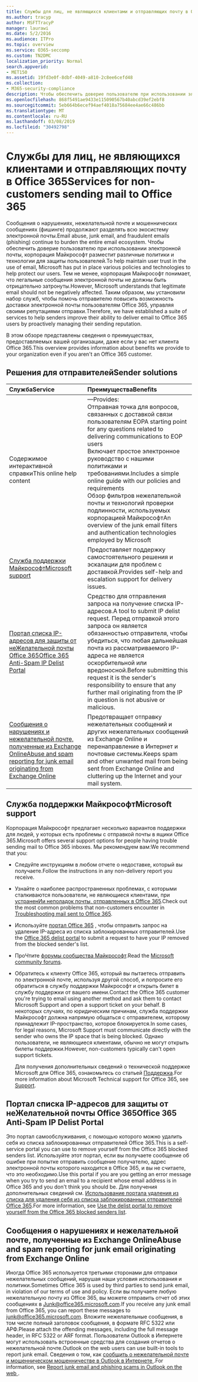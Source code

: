 ```yaml
---
title: Службы для лиц, не являющихся клиентами и отправляющих почту в Office 365
ms.author: tracyp
author: MSFTTracyP
manager: laurawi
ms.date: 5/2/2016
ms.audience: ITPro
ms.topic: overview
ms.service: O365-seccomp
ms.custom: TN2DMC
localization_priority: Normal
search.appverid:
- MET150
ms.assetid: 19fd3e0f-8dbf-4049-a810-2c8ee6cefd48
ms.collection:
- M365-security-compliance
description: Чтобы обеспечить доверие пользователю при использовании электронной почты, корпорация Майкрософт разместит различные политики и технологии для защиты пользователей.
ms.openlocfilehash: 868f5491ae9433e115090567b40abcd39ef2ebf8
ms.sourcegitcommit: 5eb664b6ecef94aef4018a75684ee4ae66c486bb
ms.translationtype: MT
ms.contentlocale: ru-RU
ms.lasthandoff: 03/08/2019
ms.locfileid: "30492798"
---
```

# <a name="services-for-non-customers-sending-mail-to-office-365"></a><span data-ttu-id="68289-103">Службы для лиц, не являющихся клиентами и отправляющих почту в Office 365</span><span class="sxs-lookup"><span data-stu-id="68289-103">Services for non-customers sending mail to Office 365</span></span>
  
<span data-ttu-id="68289-104">Сообщения о нарушениях, нежелательной почте и мошеннических сообщениях (фишинге) продолжают разделять всю экосистему электронной почты.</span><span class="sxs-lookup"><span data-stu-id="68289-104">Email abuse, junk email, and fraudulent emails (phishing) continue to burden the entire email ecosystem.</span></span> <span data-ttu-id="68289-105">Чтобы обеспечить доверие пользователю при использовании электронной почты, корпорация Майкрософт разместит различные политики и технологии для защиты пользователей.</span><span class="sxs-lookup"><span data-stu-id="68289-105">To help maintain user trust in the use of email, Microsoft has put in place various policies and technologies to help protect our users.</span></span> <span data-ttu-id="68289-106">Тем не менее, корпорация Майкрософт понимает, что легальные сообщения электронной почты не должны быть отрицательно затронуты.</span><span class="sxs-lookup"><span data-stu-id="68289-106">However, Microsoft understands that legitimate email should not be negatively affected.</span></span> <span data-ttu-id="68289-107">Таким образом, мы установили набор служб, чтобы помочь отправителю повысить возможность доставки электронной почты пользователям Office 365, управляя своими репутациями отправки.</span><span class="sxs-lookup"><span data-stu-id="68289-107">Therefore, we have established a suite of services to help senders improve their ability to deliver email to Office 365 users by proactively managing their sending reputation.</span></span>
  
<span data-ttu-id="68289-108">В этом обзоре представлены сведения о преимуществах, предоставляемых вашей организации, даже если у вас нет клиента Office 365.</span><span class="sxs-lookup"><span data-stu-id="68289-108">This overview provides information about benefits we provide to your organization even if you aren't an Office 365 customer.</span></span>
  
## <a name="sender-solutions"></a><span data-ttu-id="68289-109">Решения для отправителей</span><span class="sxs-lookup"><span data-stu-id="68289-109">Sender solutions</span></span>
<span data-ttu-id="68289-110"><a name="sectionSection0"> </a></span><span class="sxs-lookup"><span data-stu-id="68289-110"></span></span>

|<span data-ttu-id="68289-111">**Служба**</span><span class="sxs-lookup"><span data-stu-id="68289-111">**Service**</span></span>|<span data-ttu-id="68289-112">**Преимущества**</span><span class="sxs-lookup"><span data-stu-id="68289-112">**Benefits**</span></span>|
|:-----|:-----|
|<span data-ttu-id="68289-113">Содержимое интерактивной справки</span><span class="sxs-lookup"><span data-stu-id="68289-113">This online help content</span></span>  <br/> | <span data-ttu-id="68289-114">—</span><span class="sxs-lookup"><span data-stu-id="68289-114">Provides:</span></span>  <br/>  <span data-ttu-id="68289-115">Отправная точка для вопросов, связанных с доставкой связи пользователям EOP</span><span class="sxs-lookup"><span data-stu-id="68289-115">A starting point for any questions related to delivering communications to EOP users</span></span>  <br/>  <span data-ttu-id="68289-116">Включает простое электронное руководство с нашими политиками и требованиями.</span><span class="sxs-lookup"><span data-stu-id="68289-116">Includes a simple online guide with our policies and requirements</span></span>  <br/>  <span data-ttu-id="68289-117">Обзор фильтров нежелательной почты и технологий проверки подлинности, используемых корпорацией Майкрософт</span><span class="sxs-lookup"><span data-stu-id="68289-117">An overview of the junk email filters and authentication technologies employed by Microsoft</span></span>  <br/> |
|[<span data-ttu-id="68289-118">Служба поддержки Майкрософт</span><span class="sxs-lookup"><span data-stu-id="68289-118">Microsoft support</span></span>](services-for-non-customers.md#AboutSupport) <br/> |<span data-ttu-id="68289-119">Предоставляет поддержку самостоятельного решения и эскалации для проблем с доставкой.</span><span class="sxs-lookup"><span data-stu-id="68289-119">Provides self-help and escalation support for delivery issues.</span></span>  <br/> |
|[<span data-ttu-id="68289-120">Портал списка IP-адресов для защиты от неЖелательной почты Office 365</span><span class="sxs-lookup"><span data-stu-id="68289-120">Office 365 Anti-Spam IP Delist Portal</span></span>](services-for-non-customers.md#DelistPortal) <br/> |<span data-ttu-id="68289-121">Средство для отправления запроса на получение списка IP-адресов.</span><span class="sxs-lookup"><span data-stu-id="68289-121">A tool to submit IP delist request.</span></span> <span data-ttu-id="68289-122">Перед отправкой этого запроса он является обязанностью отправителя, чтобы убедиться, что любая дальнейшая почта из рассматриваемого IP-адреса не является оскорбительной или вредоносной.</span><span class="sxs-lookup"><span data-stu-id="68289-122">Before submitting this request it is the sender's responsibility to ensure that any further mail originating from the IP in question is not abusive or malicious.</span></span>  <br/> |
|[<span data-ttu-id="68289-123">Сообщения о нарушениях и нежелательной почте, полученные из Exchange Online</span><span class="sxs-lookup"><span data-stu-id="68289-123">Abuse and spam reporting for junk email originating from Exchange Online</span></span>](services-for-non-customers.md#ReportOurJunk) <br/> |<span data-ttu-id="68289-124">Предотвращает отправку нежелательных сообщений и других нежелательных сообщений из Exchange Online и перенаправление в Интернет и почтовые системы.</span><span class="sxs-lookup"><span data-stu-id="68289-124">Keeps spam and other unwanted mail from being sent from Exchange Online and cluttering up the Internet and your mail system.</span></span>  <br/> |
   
## <a name="microsoft-support"></a><span data-ttu-id="68289-125">Служба поддержки Майкрософт</span><span class="sxs-lookup"><span data-stu-id="68289-125">Microsoft support</span></span>
<span data-ttu-id="68289-126"><a name="AboutSupport"> </a></span><span class="sxs-lookup"><span data-stu-id="68289-126"></span></span>

<span data-ttu-id="68289-127">Корпорация Майкрософт предлагает несколько вариантов поддержки для людей, у которых есть проблемы с отправкой почты в ящики Office 365.</span><span class="sxs-lookup"><span data-stu-id="68289-127">Microsoft offers several support options for people having trouble sending mail to Office 365 inboxes.</span></span> <span data-ttu-id="68289-128">Мы рекомендуем вам:</span><span class="sxs-lookup"><span data-stu-id="68289-128">We recommend that you:</span></span>
  
- <span data-ttu-id="68289-129">Следуйте инструкциям в любом отчете о недоставке, который вы получаете.</span><span class="sxs-lookup"><span data-stu-id="68289-129">Follow the instructions in any non-delivery report you receive.</span></span>
    
- <span data-ttu-id="68289-130">Узнайте о наиболее распространенных проблемах, с которыми сталкиваются пользователи, не являющиеся клиентами, при [устраненИи неполадок почты, отправленных в Office 365](troubleshooting-mail-sent-to-office-365.md).</span><span class="sxs-lookup"><span data-stu-id="68289-130">Check out the most common problems that non-customers encounter in [Troubleshooting mail sent to Office 365](troubleshooting-mail-sent-to-office-365.md).</span></span>
    
- <span data-ttu-id="68289-131">Используйте [портал Office 365](https://sender.office.com) , чтобы отправить запрос на удаление IP-адреса из списка заблокированных отправителей.</span><span class="sxs-lookup"><span data-stu-id="68289-131">Use the [Office 365 delist portal](https://sender.office.com) to submit a request to have your IP removed from the blocked sender's list.</span></span> 
    
- <span data-ttu-id="68289-132">ПроЧтите [форумы сообщества Майкрософт](https://community.office365.com/en-us/f/).</span><span class="sxs-lookup"><span data-stu-id="68289-132">Read the [Microsoft community forums](https://community.office365.com/en-us/f/).</span></span>
    
- <span data-ttu-id="68289-133">Обратитесь к клиенту Office 365, который вы пытаетесь отправить по электронной почте, используя другой способ, и попросите его обратиться в службу поддержки Майкрософт и открыть билет в службу поддержки от вашего имени.</span><span class="sxs-lookup"><span data-stu-id="68289-133">Contact the Office 365 customer you're trying to email using another method and ask them to contact Microsoft Support and open a support ticket on your behalf.</span></span> <span data-ttu-id="68289-134">В некоторых случаях, по юридическим причинам, служба поддержки Майкрософт должна напрямую общаться с отправителем, которому принадлежит IP-пространство, которое блокируется.</span><span class="sxs-lookup"><span data-stu-id="68289-134">In some cases, for legal reasons, Microsoft Support must communicate directly with the sender who owns the IP space that is being blocked.</span></span> <span data-ttu-id="68289-135">Однако пользователи, не являющиеся клиентами, обычно не могут открыть билеты поддержки.</span><span class="sxs-lookup"><span data-stu-id="68289-135">However, non-customers typically can't open support tickets.</span></span>
    
     <span data-ttu-id="68289-136">Для получения дополнительных сведений о технической поддержке Microsoft для Office 365, ознакомьтесь со статьей [Поддержка](https://technet.microsoft.com/library/office-365-support.aspx).</span><span class="sxs-lookup"><span data-stu-id="68289-136">For more information about Microsoft Technical support for Office 365, see [Support](https://technet.microsoft.com/library/office-365-support.aspx).</span></span>
    
## <a name="office-365-anti-spam-ip-delist-portal"></a><span data-ttu-id="68289-137">Портал списка IP-адресов для защиты от неЖелательной почты Office 365</span><span class="sxs-lookup"><span data-stu-id="68289-137">Office 365 Anti-Spam IP Delist Portal</span></span>
<span data-ttu-id="68289-138"><a name="DelistPortal"> </a></span><span class="sxs-lookup"><span data-stu-id="68289-138"></span></span>

<span data-ttu-id="68289-139">Это портал самообслуживания, с помощью которого можно удалить себя из списка заблокированных отправителей Office 365.</span><span class="sxs-lookup"><span data-stu-id="68289-139">This is a self-service portal you can use to remove yourself from the Office 365 blocked senders list.</span></span> <span data-ttu-id="68289-140">Используйте этот портал, если вы получаете сообщение об ошибке при попытке отправить сообщение получателю, адрес электронной почты которого находится в Office 365, и вы не считаете, что это необходимо.</span><span class="sxs-lookup"><span data-stu-id="68289-140">Use this portal if you are you getting an error message when you try to send an email to a recipient whose email address is in Office 365 and you don't think you should be.</span></span> <span data-ttu-id="68289-141">Для получения дополнительных сведений см. [Использование портала удаления из списка для удаления себя из списка заблокированных отправителей Office 365](use-the-delist-portal-to-remove-yourself-from-the-office-365-blocked-senders-lis.md).</span><span class="sxs-lookup"><span data-stu-id="68289-141">For more information, see [Use the delist portal to remove yourself from the Office 365 blocked senders list](use-the-delist-portal-to-remove-yourself-from-the-office-365-blocked-senders-lis.md).</span></span>
  
## <a name="abuse-and-spam-reporting-for-junk-email-originating-from-exchange-online"></a><span data-ttu-id="68289-142">Сообщения о нарушениях и нежелательной почте, полученные из Exchange Online</span><span class="sxs-lookup"><span data-stu-id="68289-142">Abuse and spam reporting for junk email originating from Exchange Online</span></span>
<span data-ttu-id="68289-143"><a name="ReportOurJunk"> </a></span><span class="sxs-lookup"><span data-stu-id="68289-143"></span></span>

<span data-ttu-id="68289-144">Иногда Office 365 используется третьими сторонами для отправки нежелательных сообщений, нарушая наши условия использования и политики.</span><span class="sxs-lookup"><span data-stu-id="68289-144">Sometimes Office 365 is used by third parties to send junk email, in violation of our terms of use and policy.</span></span> <span data-ttu-id="68289-145">Если вы получаете любую нежелательную почту из Office 365, вы можете отправить отчет об этих сообщениях в [Junk@office365.microsoft.com](mailto:junk@office365.microsoft.com).</span><span class="sxs-lookup"><span data-stu-id="68289-145">If you receive any junk email from Office 365, you can report these messages to [junk@office365.microsoft.com](mailto:junk@office365.microsoft.com).</span></span> <span data-ttu-id="68289-146">Вложите нежелательные сообщения, в том числе полный заголовок сообщения, в формате RFC 5322 или АРФ.</span><span class="sxs-lookup"><span data-stu-id="68289-146">Please attach the offending messages, including the full message header, in RFC 5322 or ARF format.</span></span> <span data-ttu-id="68289-147">Пользователи Outlook в Интернете могут использовать встроенные средства для создания отчетов о нежелательной почте.</span><span class="sxs-lookup"><span data-stu-id="68289-147">Outlook on the web users can use built-in tools to report junk email.</span></span> <span data-ttu-id="68289-148">Сведения о том, как [сообщить о нежелательной почте и мошенническом мошенничестве в Outlook в Интернете ](report-junk-email-and-phishing-scams-in-outlook-on-the-web-eop.md).</span><span class="sxs-lookup"><span data-stu-id="68289-148">For information, see [Report junk email and phishing scams in Outlook on the web ](report-junk-email-and-phishing-scams-in-outlook-on-the-web-eop.md).</span></span>
  


